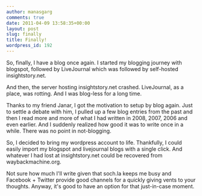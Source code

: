 ```yaml
---
author: manasgarg
comments: true
date: 2011-04-09 13:58:35+00:00
layout: post
slug: finally
title: Finally!
wordpress_id: 192
---
```


So, finally, I have a blog once again. I started my blogging journey with blogspot, followed by LiveJournal which was followed by self-hosted insightstory.net.

And then, the server hosting insightstory.net crashed. LiveJournal, as a place, was rotting. And I was blog-less for a long time.

Thanks to my friend Janar, I got the motivation to setup by blog again. Just to settle a debate with him, I pulled up a few blog entries from the past and then I read more and more of what I had written in 2008, 2007, 2006 and even earlier. And I suddenly realized how good it was to write once in a while. There was no point in not-blogging.

So, I decided to bring my wordpress account to life. Thankfully, I could easily import my blogspot and livejournal blogs with a single click. And whatever I had lost at insightstory.net could be recovered from waybackmachine.org.

Not sure how much I'll write given that soch.la keeps me busy and Facebook + Twitter provide good channels for a quickly giving vents to your thoughts. Anyway, it's good to have an option for that just-in-case moment.
